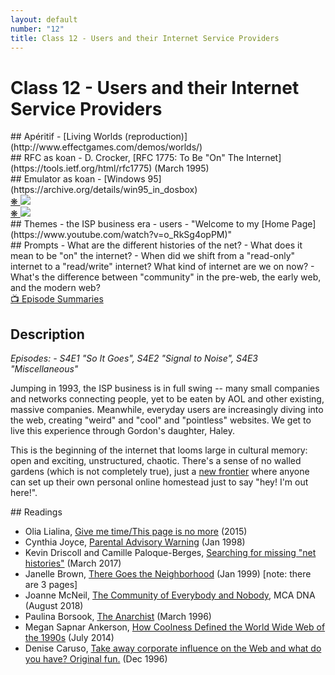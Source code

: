 ```yaml
---
layout: default
number: "12"
title: Class 12 - Users and their Internet Service Providers
---
```


# Class 12 - Users and their Internet Service Providers

<div class="aperitifs" markdown="1">
## Apéritif
- [Living Worlds (reproduction)](http://www.effectgames.com/demos/worlds/)
</div>

<div class="rfc" markdown="1">
## RFC as koan
- D. Crocker, [RFC 1775: To Be "On" The Internet](https://tools.ietf.org/html/rfc1775) (March 1995)
</div>

<div class="emulation" markdown="1">
## Emulator as koan
- [Windows 95](https://archive.org/details/win95_in_dosbox)

</div>

<div class="img" markdown="1">
<span class="imgRef"><a href="http://www.detritus.org/mike/gc/"> &#x274B; </a></span>
<img src="{{ site.baseurl }}/assets/img/geocities1.jpeg">
</div>

<div class="img2" markdown="1">
<span class="imgRef"><a href="https://www.theatlantic.com/china/archive/2013/09/enough-with-the-word-netizen/279969/"> &#x274B; </a></span>
<img src="{{ site.baseurl }}/assets/img/netizens.jpeg">
</div>

<div class="themes" markdown="1">
## Themes
- the ISP business era
- users
- "Welcome to my [Home Page](https://www.youtube.com/watch?v=o_RkSg4opPM)"
</div>


<div class="prompts" markdown="1">
## Prompts  
- What are the different histories of the net?
- What does it mean to be "on" the internet?
- When did we shift from a "read-only" internet to a "read/write" internet? What kind of internet are we on now?
- What's the difference between "community" in the pre-web, the early web, and the modern web?
</div>

<div class="description" markdown="1">
<div class="summaries" markdown="1"><a target="" href="https://en.wikipedia.org/wiki/List_of_Halt_and_Catch_Fire_episodes">📺 Episode Summaries</a>
</div>

## Description

*Episodes: - S4E1 "So It Goes", S4E2 "Signal to Noise", S4E3 "Miscellaneous"*

Jumping in 1993, the ISP business is in full swing -- many small companies and networks connecting people, yet to be eaten by AOL and other existing, massive companies. Meanwhile, everyday users are increasingly diving into the web, creating "weird" and "cool" and "pointless" websites. We get to live this experience through Gordon's daughter, Haley.

This is the beginning of the internet that looms large in cultural memory: open and exciting, unstructured, chaotic. There's a sense of no walled gardens (which is not completely true), just a [new frontier](https://en.wikipedia.org/wiki/Eternal_September) where anyone can set up their own personal online homestead just to say "hey! I'm out here!".
</div>

<div class="readings" markdown="1">
## Readings

- Olia Lialina, [Give me time/This page is no more](http://art.teleportacia.org/exhibition/give_me_time__this_page_is_no_more/) (2015)
- Cynthia Joyce, [Parental Advisory Warning](https://web.archive.org/web/19990423201138/http://www.salonmagazine.com/21st/feature/1998/01/13feature.html) (Jan 1998)
- Kevin Driscoll and Camille Paloque-Berges, [Searching for missing "net histories"](https://kevindriscoll.info/docs/driscoll-paloque-berges-net_histories.PREPRINT.2017-03-12.pdf) (March 2017) 
- Janelle Brown, [There Goes the Neighborhood](https://web.archive.org/web/20000408163405/http://www.salon.com/21st/feature/1999/01/cov_19feature.html) (Jan 1999) [note: there are 3 pages]
- Joanne McNeil, [The Community of Everybody and Nobody](https://mcachicago.org/Publications/Blog/2018/The-Community-Of-Everybody-And-Nobody), MCA DNA (August 2018)
- Paulina Borsook, [The Anarchist](https://www.wired.com/1996/04/jennings/) (March 1996)
- Megan Sapnar Ankerson, [How Coolness Defined the World Wide Web of the 1990s](https://www.theatlantic.com/technology/archive/2014/07/how-coolness-defined-the-world-wide-web-of-the-1990s/374443/) (July 2014)
- Denise Caruso, [Take away corporate influence on the Web and what do you have? Original fun.](https://www.nytimes.com/1996/12/30/business/take-away-corporate-influence-on-the-web-and-what-do-you-have-original-fun.html?searchResultPosition=115) (Dec 1996)
</div>

